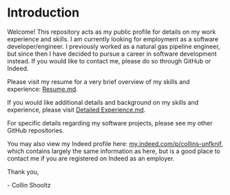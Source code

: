 # Introduction
Welcome! This repository acts as my public profile for details on my work experience and skills. I am currently looking for employment as a software developer/engineer. I previously worked as a natural gas pipeline engineer, but since then I have decided to pursue a career in software development instead. If you would like to contact me, please do so through GitHub or Indeed.

Please visit my resume for a very brief overview of my skills and experience: [Resume.md](Resume.md).

If you would like additional details and background on my skills and experience, please visit [Detailed Experience.md](Detailed%20Experience.md).

For specific details regarding my software projects, please see my other GitHub repositories.

You may also view my Indeed profile here: [my.indeed.com/p/collins-unfknif](https://my.indeed.com/p/collins-unfknif),  
which contains largely the same information as here, but is a good place to contact me if you are registered on Indeed as an employer.

Thank you,

\- Collin Shooltz
